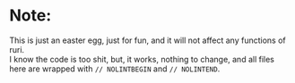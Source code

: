 # Note:    
This is just an easter egg, just for fun, and it will not affect any functions of ruri.      
I know the code is too shit, but, it works, nothing to change, and all files here are wrapped with `// NOLINTBEGIN` and `// NOLINTEND`.      